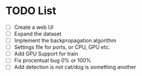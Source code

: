 # TODO List

- [ ] Create a web UI
- [ ] Expand the dataset
- [ ] Implement the backpropagation algorithm
- [ ] Settings file for ports, or CPU, GPU etc.
- [ ] Add GPU Support for train
- [ ] Fix procentual bug 0% or 100%
- [ ] Add detection is not cat/dog is something another
